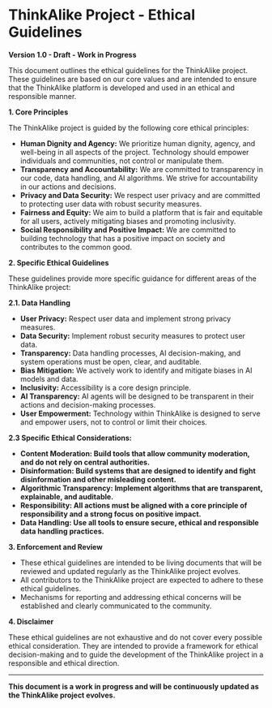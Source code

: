 
# ThinkAlike Project - Ethical Guidelines

**Version 1.0 - Draft - Work in Progress**

This document outlines the ethical guidelines for the ThinkAlike project. These guidelines are based on our core values and are intended to ensure that the ThinkAlike platform is developed and used in an ethical and responsible manner.

**1. Core Principles**

The ThinkAlike project is guided by the following core ethical principles:

*   **Human Dignity and Agency:**  We prioritize human dignity, agency, and well-being in all aspects of the project. Technology should empower individuals and communities, not control or manipulate them.
*   **Transparency and Accountability:**  We are committed to transparency in our code, data handling, and AI algorithms. We strive for accountability in our actions and decisions.
*   **Privacy and Data Security:**  We respect user privacy and are committed to protecting user data with robust security measures.
*   **Fairness and Equity:**  We aim to build a platform that is fair and equitable for all users, actively mitigating biases and promoting inclusivity.
*   **Social Responsibility and Positive Impact:**  We are committed to building technology that has a positive impact on society and contributes to the common good.

**2. Specific Ethical Guidelines**

These guidelines provide more specific guidance for different areas of the ThinkAlike project:

**2.1. Data Handling**

*   **User Privacy:** Respect user data and implement strong privacy measures.
*   **Data Security:** Implement robust security measures to protect user data.
*   **Transparency:** Data handling processes, AI decision-making, and system operations must be open, clear, and auditable.
*   **Bias Mitigation:** We actively work to identify and mitigate biases in AI models and data.
*   **Inclusivity:** Accessibility is a core design principle.
*   **AI Transparency:** AI agents will be designed to be transparent in their actions and decision-making processes.
*   **User Empowerment:** Technology within ThinkAlike is designed to serve and empower users, not to control or limit their choices.

**2.3 Specific Ethical Considerations:**

*   **Content Moderation: Build tools that allow community moderation, and do not rely on central authorities.**
*   **Disinformation: Build systems that are designed to identify and fight disinformation and other misleading content.**
*   **Algorithmic Transparency: Implement algorithms that are transparent, explainable, and auditable.**
*   **Responsibility: All actions must be aligned with a core principle of responsibility and a strong focus on positive impact.**
*   **Data Handling: Use all tools to ensure secure, ethical and responsible data handling practices.**

**3. Enforcement and Review**

*   These ethical guidelines are intended to be living documents that will be reviewed and updated regularly as the ThinkAlike project evolves.
*   All contributors to the ThinkAlike project are expected to adhere to these ethical guidelines.
*   Mechanisms for reporting and addressing ethical concerns will be established and clearly communicated to the community.

**4. Disclaimer**

These ethical guidelines are not exhaustive and do not cover every possible ethical consideration. They are intended to provide a framework for ethical decision-making and to guide the development of the ThinkAlike project in a responsible and ethical direction.

---

**This document is a work in progress and will be continuously updated as the ThinkAlike project evolves.**
